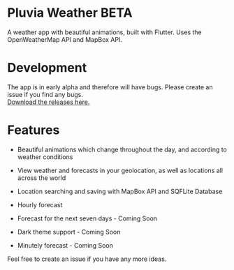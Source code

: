 # Pluvia Weather BETA
A weather app with beautiful animations, built with Flutter. Uses the OpenWeatherMap API and MapBox API.

# Development
The app is in early alpha and therefore will have bugs. Please create an issue if you find any bugs.\
[Download the releases here.](https://github.com/SpicyChair/pluvia_weather_flutter/releases)

# Features
* Beautiful animations which change throughout the day, and according to weather conditions
* View weather and forecasts in your geolocation, as well as locations all across the world
* Location searching and saving with MapBox API and SQFLite Database
* Hourly forecast

* Forecast for the next seven days - Coming Soon
* Dark theme support - Coming Soon
* Minutely forecast - Coming Soon

Feel free to create an issue if you have any more ideas.
